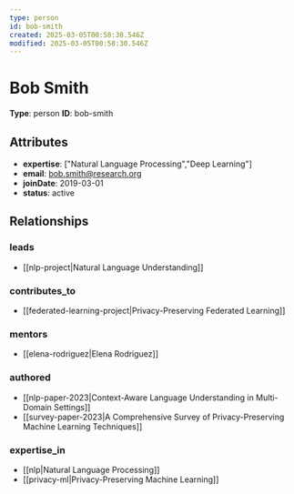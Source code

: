 ```yaml
---
type: person
id: bob-smith
created: 2025-03-05T00:58:30.546Z
modified: 2025-03-05T00:58:30.546Z
---
```


# Bob Smith

**Type**: person
**ID**: bob-smith

## Attributes

- **expertise**: ["Natural Language Processing","Deep Learning"]
- **email**: bob.smith@research.org
- **joinDate**: 2019-03-01
- **status**: active

## Relationships

### leads

- [[nlp-project|Natural Language Understanding]]

### contributes_to

- [[federated-learning-project|Privacy-Preserving Federated Learning]]

### mentors

- [[elena-rodriguez|Elena Rodriguez]]

### authored

- [[nlp-paper-2023|Context-Aware Language Understanding in Multi-Domain Settings]]
- [[survey-paper-2023|A Comprehensive Survey of Privacy-Preserving Machine Learning Techniques]]

### expertise_in

- [[nlp|Natural Language Processing]]
- [[privacy-ml|Privacy-Preserving Machine Learning]]

